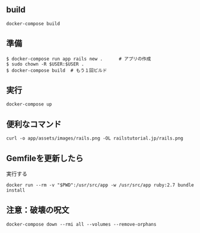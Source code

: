 

## build

    docker-compose build


## 準備

    $ docker-compose run app rails new .      # アプリの作成
    $ sudo chown -R $USER:$USER .
    $ docker-compose build  # もう１回ビルド


## 実行

    docker-compose up

## 便利なコマンド

    curl -o app/assets/images/rails.png -OL railstutorial.jp/rails.png


## Gemfileを更新したら

実行する

    docker run --rm -v "$PWD":/usr/src/app -w /usr/src/app ruby:2.7 bundle install

## **注意**：破壊の呪文

    docker-compose down --rmi all --volumes --remove-orphans